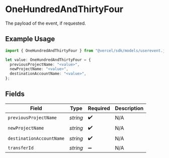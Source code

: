 # OneHundredAndThirtyFour

The payload of the event, if requested.

## Example Usage

```typescript
import { OneHundredAndThirtyFour } from "@vercel/sdk/models/userevent.js";

let value: OneHundredAndThirtyFour = {
  previousProjectName: "<value>",
  newProjectName: "<value>",
  destinationAccountName: "<value>",
};
```

## Fields

| Field                    | Type                     | Required                 | Description              |
| ------------------------ | ------------------------ | ------------------------ | ------------------------ |
| `previousProjectName`    | *string*                 | :heavy_check_mark:       | N/A                      |
| `newProjectName`         | *string*                 | :heavy_check_mark:       | N/A                      |
| `destinationAccountName` | *string*                 | :heavy_check_mark:       | N/A                      |
| `transferId`             | *string*                 | :heavy_minus_sign:       | N/A                      |